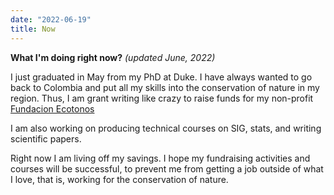 ```yaml
---
date: "2022-06-19"
title: Now
---
```


**What I'm doing right now?**
*(updated June, 2022)*

I just graduated in May from my PhD at Duke. I have always wanted to go back to Colombia and put all my skills into the conservation of nature in my region. Thus, I am grant writing like crazy to raise funds for my non-profit [Fundacion Ecotonos](https://www.ecotonos.org)

I am also working on producing technical courses on SIG, stats, and writing scientific papers.

Right now I am living off my savings. I hope my fundraising activities and courses will be successful, to prevent me from getting a job outside of what I love, that is, working for the conservation of nature.

